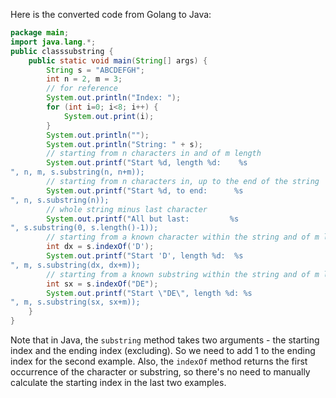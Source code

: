 Here is the converted code from Golang to Java:
```java
package main;
import java.lang.*;
public classsubstring {
    public static void main(String[] args) {
        String s = "ABCDEFGH";
        int n = 2, m = 3;
        // for reference
        System.out.println("Index: ");
        for (int i=0; i<8; i++) {
            System.out.print(i);
        }
        System.out.println("");
        System.out.println("String: " + s);
        // starting from n characters in and of m length
        System.out.printf("Start %d, length %d:    %s
", n, m, s.substring(n, n+m));
        // starting from n characters in, up to the end of the string
        System.out.printf("Start %d, to end:      %s
", n, s.substring(n));
        // whole string minus last character
        System.out.printf("All but last:         %s
", s.substring(0, s.length()-1));
        // starting from a known character within the string and of m length
        int dx = s.indexOf('D');
        System.out.printf("Start 'D', length %d:  %s
", m, s.substring(dx, dx+m));
        // starting from a known substring within the string and of m length
        int sx = s.indexOf("DE");
        System.out.printf("Start \"DE\", length %d: %s
", m, s.substring(sx, sx+m));
    }
}
```
Note that in Java, the `substring` method takes two arguments - the starting index and the ending index (excluding). So we need to add 1 to the ending index for the second example. Also, the `indexOf` method returns the first occurrence of the character or substring, so there's no need to manually calculate the starting index in the last two examples.

